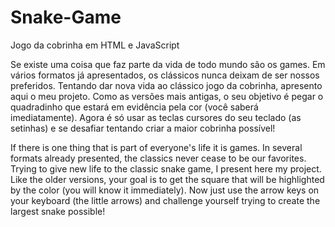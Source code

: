 # Snake-Game
Jogo da cobrinha em HTML e JavaScript

Se existe uma coisa que faz parte da vida de todo mundo são os games. Em vários formatos já apresentados, os clássicos nunca deixam de ser nossos preferidos. Tentando dar nova vida ao clássico jogo da cobrinha, apresento aqui o meu projeto. 
Como as versões mais antigas, o seu objetivo é pegar o quadradinho que estará em evidência pela cor (você saberá imediatamente). Agora é só usar as teclas cursores do seu teclado (as setinhas) e se desafiar tentando criar a maior cobrinha possível!

If there is one thing that is part of everyone's life it is games. In several formats already presented, the classics never cease to be our favorites. Trying to give new life to the classic snake game, I present here my project.
Like the older versions, your goal is to get the square that will be highlighted by the color (you will know it immediately). Now just use the arrow keys on your keyboard (the little arrows) and challenge yourself trying to create the largest snake possible!

